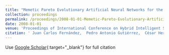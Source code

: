 ```yaml
---
title: "Memetic Pareto Evolutionary Artificial Neural Networks for the determination of growth limits of Listeria Monocytogenes"
collection: proceedings
permalink: /proceedings/2008-01-01-Memetic-Pareto-Evolutionary-Artificial-Neural-Networks-for-the-determination-of-growth-limits-of-Listeria-Monocytogenes
date: 2008-01-01
venue: 'Proceedings of International Conference on Hybrid Intelligent Systems (HIS08)'
citation: ' Juan Carlos Fernández,  Pedro Antonio Gutiérrez,  César Hervás-Martínez,  Francisco José Martínez-Estudillo, &quot;Memetic Pareto Evolutionary Artificial Neural Networks for the determination of growth limits of Listeria Monocytogenes.&quot; Proceedings of International Conference on Hybrid Intelligent Systems (HIS08), 2008, Barcelona, Spain, pp.631--636.'
---
```

Use [Google Scholar](https://scholar.google.com/scholar?q=Memetic+Pareto+Evolutionary+Artificial+Neural+Networks+for+the+determination+of+growth+limits+of+Listeria+Monocytogenes){:target="_blank"} for full citation